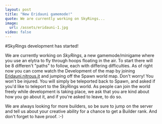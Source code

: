 ```yaml
---
layout: post
title: "New Eridauni gamemode!"
quote: We are currently working on SkyRings...
image: 
  url: /assets/eridauni-1.jpg
video: false
---
```


#SkyRings development has started!

We are currently working on <i>SkyRings</i>, a new gamemode/minigame where you use an elytra to fly through hoops floating in the air. To start there will be 8 differen't "paths" to follow, each with differing difficulties. As of right now you can come watch the Development of the map by joining [Eridauni.nitrous.it]() and jumping off the Spawn world map. Don't worry! You won't be injured. You will simply be teleported back to Spawn, and asked if you'd like to teleport to the SkyRings world. As people can join the world freely while development is taking place, we ask that you are kind about how you go about it, and if you're asked to leave, to do so.

We are always looking for more builders, so be sure to jump on the server and tell us about your creative ability for a chance to get a Builder rank. And don't forget to have proof. :-)